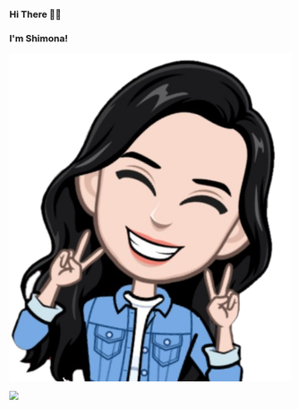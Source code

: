 
### Hi There 👋🏻 
### I'm Shimona!

![GitHub Logo](me.png)

<img src="https://media.giphy.com/media/JRsQiAN79bPWUv43Ko/giphy.gif" width="50">
